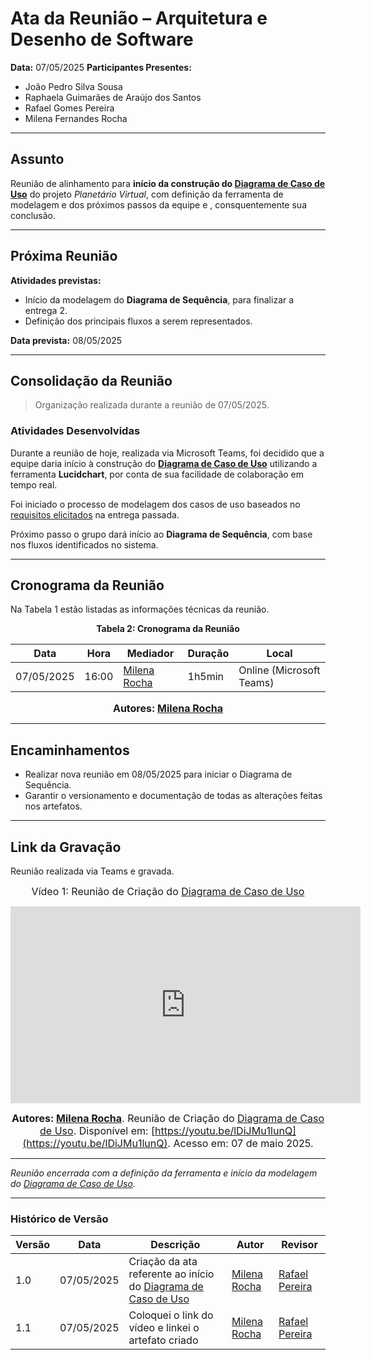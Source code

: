 <a id="inicio"></a>

# Ata da Reunião – Arquitetura e Desenho de Software

**Data:** 07/05/2025
**Participantes Presentes:**

* João Pedro Silva Sousa
* Raphaela Guimarães de Araújo dos Santos
* Rafael Gomes Pereira
* Milena Fernandes Rocha

---

## Assunto

Reunião de alinhamento para **início da construção do [Diagrama de Caso de Uso](/Modelagem/Organizacional/CasosDeUso.md)** do projeto *Planetário Virtual*, com definição da ferramenta de modelagem e dos próximos passos da equipe e , consquentemente sua conclusão.

---

## Próxima Reunião

**Atividades previstas:**

* Início da modelagem do **Diagrama de Sequência**,  para finalizar a entrega 2.
* Definição dos principais fluxos a serem representados.

**Data prevista:** 08/05/2025 

---

## Consolidação da Reunião

> Organização realizada durante a reunião de 07/05/2025.

### Atividades Desenvolvidas

Durante a reunião de hoje, realizada via Microsoft Teams, foi decidido que a equipe daria início à construção do **[Diagrama de Caso de Uso](/Modelagem/Organizacional/CasosDeUso.md)** utilizando a ferramenta **Lucidchart**, por conta de sua facilidade de colaboração em tempo real.

Foi iniciado o processo de modelagem dos casos de uso baseados no [requisitos elicitados](https://unbarqdsw2025-1-turma02.github.io/2025.1-T02-_G7_PlanetarioVirtual_Entrega_01/#/./Base/Elicitacao/1.6.3RequisitosElicitados) na entrega passada.

Próximo passo o grupo dará início ao **Diagrama de Sequência**, com base nos fluxos identificados no sistema.

---

## Cronograma da Reunião

Na Tabela 1 estão listadas as informações técnicas da reunião.

<div align="center">

**Tabela 2: Cronograma da Reunião**

| Data       | Hora  | Mediador                                        | Duração | Local                    |
| ---------- | ----- | ----------------------------------------------- | ------- | ------------------------ |
| 07/05/2025 | 16:00 | [Milena Rocha](https://github.com/milenafrocha) | 1h5min   | Online (Microsoft Teams) |

<font size="3"><p style="text-align: center"><b>Autores: [Milena Rocha](https://github.com/milenafrocha)</b></p></font>

</div>

---

## Encaminhamentos

* Realizar nova reunião em 08/05/2025 para iniciar o Diagrama de Sequência.
* Garantir o versionamento e documentação de todas as alterações feitas nos artefatos.

---

## Link da Gravação

Reunião realizada via Teams e gravada.

<div style="text-align: center">

<font size="3"><p style="text-align: center">Vídeo 1: Reunião de Criação do [Diagrama de Caso de Uso](/Modelagem/Organizacional/CasosDeUso.md) </p></font>
<iframe width="560" height="315" src="https://www.youtube.com/embed/lDiJMu1lunQ?si=FbvKployOor0eNif" title="YouTube video player" frameborder="0" allow="accelerometer; autoplay; clipboard-write; encrypted-media; gyroscope; picture-in-picture; web-share" referrerpolicy="strict-origin-when-cross-origin" allowfullscreen></iframe>

<font size="3"><p style="text-align: center"><b>Autores: [Milena Rocha](https://github.com/milenafrocha)</b>. Reunião de Criação do [Diagrama de Caso de Uso](/Modelagem/Organizacional/CasosDeUso.md). Disponível em: <a href="https://youtu.be/lDiJMu1lunQ">[https://youtu.be/lDiJMu1lunQ](https://youtu.be/lDiJMu1lunQ)</a>. Acesso em: 07 de maio 2025.</p></font>

</div>

---

*Reunião encerrada com a definição da ferramenta e início da modelagem do [Diagrama de Caso de Uso](/Modelagem/Organizacional/CasosDeUso.md).*

---

### Histórico de Versão

| Versão | Data       | Descrição                                                 | Autor                                           | Revisor                                          |
| ------ | ---------- | --------------------------------------------------------- | ----------------------------------------------- | ------------------------------------------------ |
| 1.0    | 07/05/2025 | Criação da ata referente ao início do [Diagrama de Caso de Uso](/Modelagem/Organizacional/CasosDeUso.md) | [Milena Rocha](https://github.com/milenafrocha) | [Rafael Pereira](https://github.com/rafgpereira) |
| 1.1    | 07/05/2025 | Coloquei o link do vídeo e linkei o artefato criado| [Milena Rocha](https://github.com/milenafrocha) | [Rafael Pereira](https://github.com/rafgpereira) |

